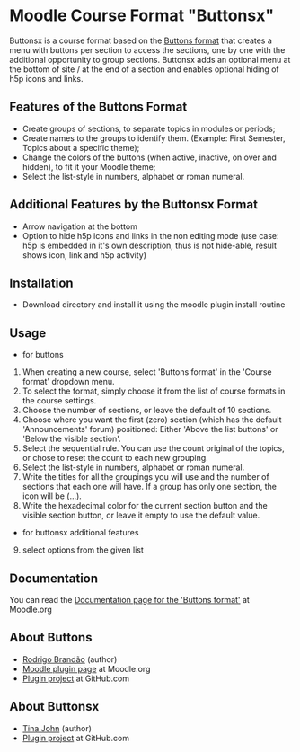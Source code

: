 Moodle Course Format "Buttonsx"
===============================

Buttonsx is a course format based on the [Buttons format](https://moodle.org/plugins/format_buttons) that creates a menu with buttons per section to access the sections, one by one with the additional opportunity to group sections.
Buttonsx adds an optional menu at the bottom of site / at the end of a section and enables optional hiding of h5p icons and links.

Features of the Buttons Format
-------------------------------
* Create groups of sections, to separate topics in modules or periods;
* Create names to the groups to identify them. (Example: First Semester, Topics about a specific theme);
* Change the colors of the buttons (when active, inactive, on over and hidden), to fit it your Moodle theme;
* Select the list-style in numbers, alphabet or roman numeral.

Additional Features by the Buttonsx Format
--------------------------------------------
* Arrow navigation at the bottom
* Option to hide h5p icons and links in the non editing mode (use case: h5p is embedded in it's own description, thus is not hide-able, result shows icon, link and h5p activity)

Installation
-------------
* Download directory and install it using the moodle plugin install routine

Usage
------
* for buttons 
1. When creating a new course, select 'Buttons format' in the 'Course format' dropdown menu.
2. To select the format, simply choose it from the list of course formats in the course settings.
3. Choose the number of sections, or leave the default of 10 sections.
4. Choose where you want the first (zero) section (which has the default 'Announcements' forum) positioned: Either 'Above the list buttons' or 'Below the visible section'.
5. Select the sequential rule. You can use the count original of the topics, or chose to reset the count to each new grouping.
6. Select the list-style in numbers, alphabet or roman numeral.
7. Write the titles for all the groupings you will use and the number of sections that each one will have. If a group has only one section, the icon will be (...).
8. Write the hexadecimal color for the current section button and the visible section button, or leave it empty to use the default value.
* for buttonsx additional features
9. select options from the given list

Documentation
--------------
You can read the [Documentation page for the 'Buttons format'](https://docs.moodle.org/31/en/Buttons_course_format) at Moodle.org

About Buttons
--------------
* [Rodrigo Brandão](https://github.com/brandaorodrigo) (author)
* [Moodle plugin page](https://moodle.org/plugins/format_buttons) at Moodle.org
* [Plugin project](https://github.com/brandaorodrigo/moodle-format_buttons) at GitHub.com

About Buttonsx
---------------
* [Tina John](https://github.com/tinjohn) (author)
* [Plugin project](https://github.com/tinjohn/moodle-format_buttonsx) at GitHub.com
